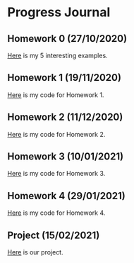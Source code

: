 # Progress Journal

## Homework 0 (27/10/2020)

[Here](files/homework0.html) is my 5 interesting examples.

## Homework 1 (19/11/2020) 

[Here](files/homework1.html) is my code for Homework 1.

## Homework 2 (11/12/2020)

[Here](files/homework2.html) is my code for Homework 2.

## Homework 3 (10/01/2021)

[Here](files/homework3.html) is my code for Homework 3.

## Homework 4 (29/01/2021)

[Here](files/homework4.html) is my code for Homework 4.

## Project (15/02/2021)

[Here](files/project.html) is our project.


